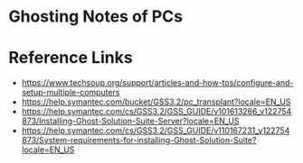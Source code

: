 # Ghosting Notes of PCs

# Reference Links
* https://www.techsoup.org/support/articles-and-how-tos/configure-and-setup-multiple-computers
* https://help.symantec.com/bucket/GSS3.2/pc_transplant?locale=EN_US
* https://help.symantec.com/cs/GSS3.2/GSS_GUIDE/v101613266_v122754873/Installing-Ghost-Solution-Suite-Server?locale=EN_US
* https://help.symantec.com/cs/GSS3.2/GSS_GUIDE/v110167231_v122754873/System-requirements-for-installing-Ghost-Solution-Suite?locale=EN_US
